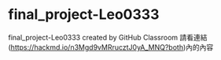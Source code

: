 # final_project-Leo0333
final_project-Leo0333 created by GitHub Classroom
請看連結(https://hackmd.io/n3Mgd9vMRrucztJ0yA_MNQ?both)內的內容

